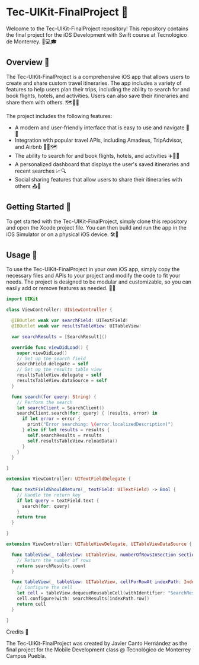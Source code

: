 # Tec-UIKit-FinalProject 🚀

Welcome to the Tec-UIKit-FinalProject repository! This repository contains the final project for the iOS Development with Swift course at Tecnológico de Monterrey. 📱💻🎓

## Overview 📝

The Tec-UIKit-FinalProject is a comprehensive iOS app that allows users to create and share custom travel itineraries. The app includes a variety of features to help users plan their trips, including the ability to search for and book flights, hotels, and activities. Users can also save their itineraries and share them with others. 🗺️🏨🛫

The project includes the following features:

- A modern and user-friendly interface that is easy to use and navigate 📱👀
- Integration with popular travel APIs, including Amadeus, TripAdvisor, and Airbnb 🛫🏨🗺️
- The ability to search for and book flights, hotels, and activities ✈️🏨🎉
- A personalized dashboard that displays the user's saved itineraries and recent searches 📈🔍
- Social sharing features that allow users to share their itineraries with others 📤👥

## Getting Started 🚀

To get started with the Tec-UIKit-FinalProject, simply clone this repository and open the Xcode project file. You can then build and run the app in the iOS Simulator or on a physical iOS device. 🛠️📱

## Usage 🤖

To use the Tec-UIKit-FinalProject in your own iOS app, simply copy the necessary files and APIs to your project and modify the code to fit your needs. The project is designed to be modular and customizable, so you can easily add or remove features as needed. 📝🎨

```swift
import UIKit

class ViewController: UIViewController {

  @IBOutlet weak var searchField: UITextField!
  @IBOutlet weak var resultsTableView: UITableView!

  var searchResults = [SearchResult]()

  override func viewDidLoad() {
    super.viewDidLoad()
    // Set up the search field
    searchField.delegate = self
    // Set up the results table view
    resultsTableView.delegate = self
    resultsTableView.dataSource = self
  }

  func search(for query: String) {
    // Perform the search
    let searchClient = SearchClient()
    searchClient.search(for: query) { (results, error) in
      if let error = error {
        print("Error searching: \(error.localizedDescription)")
      } else if let results = results {
        self.searchResults = results
        self.resultsTableView.reloadData()
      }
    }
  }

}

extension ViewController: UITextFieldDelegate {

  func textFieldShouldReturn(_ textField: UITextField) -> Bool {
    // Handle the return key
    if let query = textField.text {
      search(for: query)
    }
    return true
  }

}

extension ViewController: UITableViewDelegate, UITableViewDataSource {

  func tableView(_ tableView: UITableView, numberOfRowsInSection section: Int) -> Int {
    // Return the number of rows
    return searchResults.count
  }

  func tableView(_ tableView: UITableView, cellForRowAt indexPath: IndexPath) -> UITableViewCell {
    // Configure the cell
    let cell = tableView.dequeueReusableCell(withIdentifier: "SearchResultCell", for: indexPath) as! SearchResultCell
    cell.configure(with: searchResults[indexPath.row])
    return cell
  }

}
```

Credits 🙌

The Tec-UIKit-FinalProject was created by Javier Canto Hernández as the final project for the Mobile Development class @ Tecnológico de Monterrey Campus Puebla.
